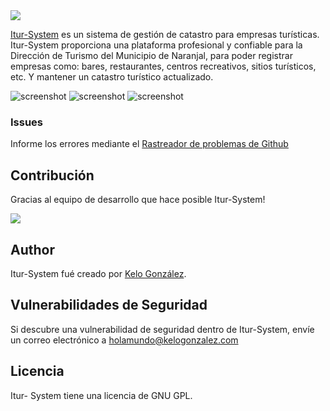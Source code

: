 <img src="https://naranjal.gob.ec/images/iturp.png">


[Itur-System](https://naranjal.gob.ec) es un sistema de gestión de catastro para empresas turísticas. Itur-System proporciona una plataforma profesional y confiable para la Dirección de Turismo del Municipio de Naranjal, para poder registrar empresas como: bares, restaurantes, centros recreativos, sitios turísticos, etc. Y mantener un catastro turístico actualizado.

![screenshot](https://naranjal.gob.ec/images/w1.png)
![screenshot](https://naranjal.gob.ec/images/wallpaper.png)
![screenshot](https://naranjal.gob.ec/images/w2.png)

### Issues
Informe los errores mediante el [Rastreador de problemas de Github](https://github.com/kelogonzalez/turismo/issues)


## Contribución
Gracias al equipo de desarrollo que hace posible Itur-System!

<a href="https://github.com/kelogonzalez/turismo/graphs/contributors"><img src="https://avatars.githubusercontent.com/u/2976678?s=400&u=d97f835b5b0e79afc8b149eb9f30c1af75004722&v=4" /></a>

## Author
Itur-System fué creado por [Kelo González](http://kelogonzalez.com).

## Vulnerabilidades de Seguridad
Si descubre una vulnerabilidad de seguridad dentro de Itur-System, envíe un correo electrónico a holamundo@kelogonzalez.com

## Licencia
Itur- System tiene una licencia de GNU GPL.

